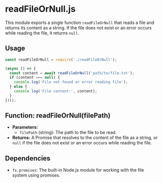 # readFileOrNull.js

This module exports a single function `readFileOrNull` that reads a file and returns its content as a string. If the file does not exist or an error occurs while reading the file, it returns `null`.

## Usage

```javascript
const readFileOrNull = require('./readFileOrNull');

(async () => {
  const content = await readFileOrNull('path/to/file.txt');
  if (content === null) {
    console.log('File not found or error reading file');
  } else {
    console.log('File content:', content);
  }
})();
```

## Function: readFileOrNull(filePath)

- **Parameters:**
  - `filePath` (string): The path to the file to be read.
- **Returns:** A Promise that resolves to the content of the file as a string, or `null` if the file does not exist or an error occurs while reading the file.

## Dependencies

- `fs.promises`: The built-in Node.js module for working with the file system using promises.